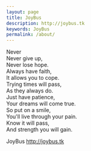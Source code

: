 ```yaml
---
layout: page
title: JoyBus
description: http://joybus.tk
keywords: JoyBus
permalink: /about/
---
```

Never    
Never give up,  
Never lose hope.  
Always have faith,  
It allows you to cope.  
Trying times will pass,  
As they always do.  
Just have patience,  
Your dreams will come true.  
So put on a smile,  
You'll live through your pain.  
Know it will pass,  
And strength you will gain.    

JoyBus    <http://joybus.tk>    

